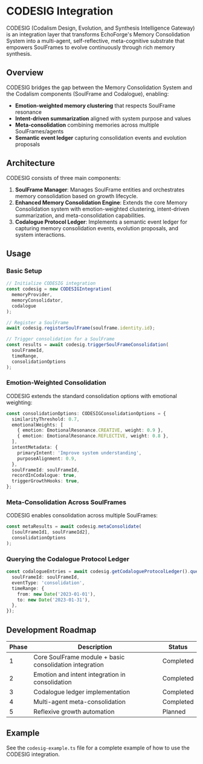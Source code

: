 # CODESIG Integration

CODESIG (Codalism Design, Evolution, and Synthesis Intelligence Gateway) is an integration layer that transforms EchoForge's Memory Consolidation System into a multi-agent, self-reflective, meta-cognitive substrate that empowers SoulFrames to evolve continuously through rich memory synthesis.

## Overview

CODESIG bridges the gap between the Memory Consolidation System and the Codalism components (SoulFrame and Codalogue), enabling:

- **Emotion-weighted memory clustering** that respects SoulFrame resonance
- **Intent-driven summarization** aligned with system purpose and values
- **Meta-consolidation** combining memories across multiple SoulFrames/agents
- **Semantic event ledger** capturing consolidation events and evolution proposals

## Architecture

CODESIG consists of three main components:

1. **SoulFrame Manager**: Manages SoulFrame entities and orchestrates memory consolidation based on growth lifecycle.
2. **Enhanced Memory Consolidation Engine**: Extends the core Memory Consolidation system with emotion-weighted clustering, intent-driven summarization, and meta-consolidation capabilities.
3. **Codalogue Protocol Ledger**: Implements a semantic event ledger for capturing memory consolidation events, evolution proposals, and system interactions.

## Usage

### Basic Setup

```typescript
// Initialize CODESIG integration
const codesig = new CODESIGIntegration(
  memoryProvider,
  memoryConsolidator,
  codalogue
);

// Register a SoulFrame
await codesig.registerSoulFrame(soulframe.identity.id);

// Trigger consolidation for a SoulFrame
const results = await codesig.triggerSoulFrameConsolidation(
  soulFrameId,
  timeRange,
  consolidationOptions
);
```

### Emotion-Weighted Consolidation

CODESIG extends the standard consolidation options with emotional weighting:

```typescript
const consolidationOptions: CODESIGConsolidationOptions = {
  similarityThreshold: 0.7,
  emotionalWeights: [
    { emotion: EmotionalResonance.CREATIVE, weight: 0.9 },
    { emotion: EmotionalResonance.REFLECTIVE, weight: 0.8 },
  ],
  intentMetadata: {
    primaryIntent: 'Improve system understanding',
    purposeAlignment: 0.9,
  },
  soulFrameId: soulFrameId,
  recordInCodalogue: true,
  triggerGrowthHooks: true,
};
```

### Meta-Consolidation Across SoulFrames

CODESIG enables consolidation across multiple SoulFrames:

```typescript
const metaResults = await codesig.metaConsolidate(
  [soulFrameId1, soulFrameId2],
  consolidationOptions
);
```

### Querying the Codalogue Protocol Ledger

```typescript
const codalogueEntries = await codesig.getCodalogueProtocolLedger().query({
  soulFrameId: soulFrameId,
  eventType: 'consolidation',
  timeRange: {
    from: new Date('2023-01-01'),
    to: new Date('2023-01-31'),
  },
});
```

## Development Roadmap

| Phase | Description                                             | Status    |
| ----- | ------------------------------------------------------- | --------- |
| 1     | Core SoulFrame module + basic consolidation integration | Completed |
| 2     | Emotion and intent integration in consolidation         | Completed |
| 3     | Codalogue ledger implementation                         | Completed |
| 4     | Multi-agent meta-consolidation                          | Completed |
| 5     | Reflexive growth automation                             | Planned   |

## Example

See the `codesig-example.ts` file for a complete example of how to use the CODESIG integration.
